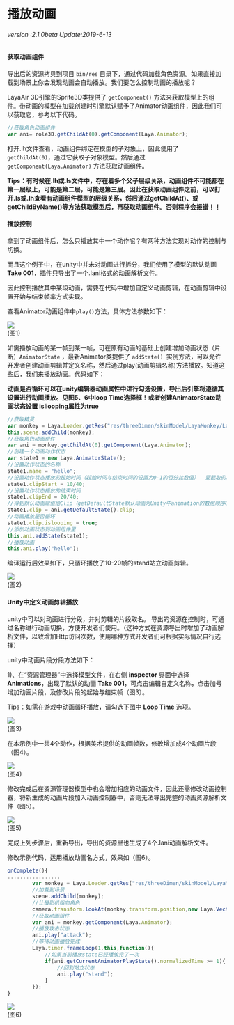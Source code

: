 # 播放动画

###### *version :2.1.0beta   Update:2019-6-13*

#### 获取动画组件

导出后的资源拷贝到项目 `bin/res` 目录下，通过代码加载角色资源。如果直接加载到场景上你会发现动画会自动播放。我们要怎么控制动画的播放呢？

LayaAir 3D引擎的Sprite3D类提供了 `getComponent()` 方法来获取模型上的组件。带动画的模型在加载创建时引擎默认赋予了Animator动画组件，因此我们可以获取它，参考以下代码。

```typescript
//获取角色动画组件
var ani= role3D.getChildAt(0).getComponent(Laya.Animator);
```

打开.lh文件查看，动画组件绑定在模型的子对象上，因此使用了 `getChildAt(0)`，通过它获取子对象模型。然后通过 `getComponent(Laya.Animator)` 方法获取动画组件。

**Tips：有时候在.lh或.ls文件中，存在着多个父子层级关系，动画组件不可能都在第一层级上，可能是第二层，可能是第三层。因此在获取动画组件之前，可以打开.ls或.lh查看有动画组件模型的层级关系，然后通过getChildAt()、或getChildByName()等方法获取模型后，再获取动画组件。否则程序会报错！！**

#### 播放控制

拿到了动画组件后，怎么只播放其中一个动作呢？有两种方法实现对动作的控制与切换。

而且这个例子中，在unity中并未对动画进行拆分，我们使用了模型的默认动画 **Take 001**，插件只导出了一个.lani格式的动画解析文件。

因此控制播放其中某段动画，需要在代码中增加自定义动画剪辑，在动画剪辑中设置开始与结束帧率方式实现。

查看Animator动画组件中` play() `方法，具体方法参数如下：

![](img/1.png)<br>(图1)

如需播放动画的某一帧到某一帧，可在原有动画的基础上创建增加动画状态（片断）`AnimatorState` ，最新Animator类提供了 `addState() `实例方法，可以允许开发者创建动画剪辑并定义名称，然后通过play(动画剪辑名称)方法播放。知道这些后，我们来播放动画。代码如下：

**动画是否循环可以在unity编辑器动画属性中进行勾选设置，导出后引擎将遵循其设置进行动画播放。见图5、6中loop Time选择框！或者创建AnimatorState动画状态设置 isliooping属性为true**

```typescript
//获取精灵
var monkey = Laya.Loader.getRes("res/threeDimen/skinModel/LayaMonkey/LayaMonkey.lh");
this.scene.addChild(monkey);
//获取角色动画组件
var ani = monkey.getChildAt(0).getComponent(Laya.Animator);
//创建一个动画动作状态
var state1 = new Laya.AnimatorState();
//设置动作状态的名称
state1.name = "hello";
//设置动作状态播放的起始时间（起始时间与结束时间的设置为0-1的百分比数值）  要截取的时间点 / 动画的总时长
state1.clipStart = 10/40;
//设置动作状态播放的结束时间
state1.clipEnd = 20/40;
//得到默认动画赋值给Clip（getDefaultState默认动画为Unity中animation的数组顺序0下标的动画）
state1.clip = ani.getDefaultState().clip;
//动画播放是否循环
state1.clip.islooping = true;
//添加动画状态到动画组件里
this.ani.addState(state1);
//播放动画
this.ani.play("hello");
```

编译运行后效果如下，只循环播放了10-20帧的stand站立动画剪辑。

![](img/2.gif)<br>(图2)

#### Unity中定义动画剪辑播放

unity中可以对动画进行分段，并对剪辑的片段取名。 导出的资源在控制时，可通过名称进行动画切换，方便开发者们使用。（这种方式在资源导出时增加了动画解析文件，以致增加Http访问次数，使用哪种方式开发者们可根据实际情况自行选择）

unity中动画片段分段方法如下：

1)、在“资源管理器”中选择模型文件，在右侧 **inspector** 界面中选择 **Animations**，出现了默认的动画 **Take 001**，可点击编辑自定义名称，点击加号增加动画片段，及修改片段的起始与结束帧（图3）。

Tips：如需在游戏中动画循环播放，请勾选下图中 **Loop Time** 选项。

![](img/3.png)<br>(图3)

在本示例中一共4个动作，根据美术提供的动画帧数，修改增加成4个动画片段（图4）。

![](img/4.png)<br>(图4)

修改完成后在资源管理器模型中也会增加相应的动画文件，因此还需修改动画控制器，将新生成的动画片段加入动画控制器中，否则无法导出完整的动画资源解析文件（图5）。

![](img/5.png)<br>(图5)

完成上列步骤后，重新导出，导出的资源里也生成了4个.lani动画解析文件。

修改示例代码，运用播放动画名方式，效果如（图6）。

```typescript
onComplete(){
.................     
		var monkey = Laya.Loader.getRes("res/threeDimen/skinModel/LayaMonkey/LayaMonkey.lh");
        //加载到场景
       	scene.addChild(monkey);
        //让摄影机指向角色
        camera.transform.lookAt(monkey.transform.position,new Laya.Vector3(0,1,0));
    	//获取动画组件
    	var ani = monkey.getComponent(Laya.Animator);
		//播放攻击状态
        ani.play("attack");
		//等待动画播放完成
        Laya.timer.frameLoop(1,this,function(){
            //如果当前播放state已经播放完了一次
            if(ani.getCurrentAnimatorPlayState().normalizedTime >= 1){
                //回到站立状态
                ani.play("stand");
            } 
        });
}

```

![](img/6.gif)<br>(图6)
